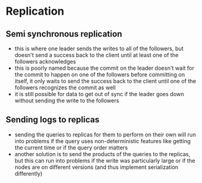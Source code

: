# Replication

## Semi synchronous replication
- this is where one leader sends the writes to all of the followers, but doesn't send a success back to the client until at least one of the followers acknowledges
- this is poorly named because the commit on the leader doesn't wait for the commit to happen on one of the followers before committing on itself, it only waits to send the success back to the client until one of the followers recognizes the commit as well
- it is still possible for data to get out of sync if the leader goes down without sending the write to the followers

## Sending logs to replicas
- sending the queries to replicas for them to perform on their own will run into problems if the query uses non-deterministic features like getting the current time or if the query order matters
- another solution is to send the products of the queries to the replicas, but this can run into problems if the write was particularly large or if the nodes are on different versions (and thus implement serialization differently)